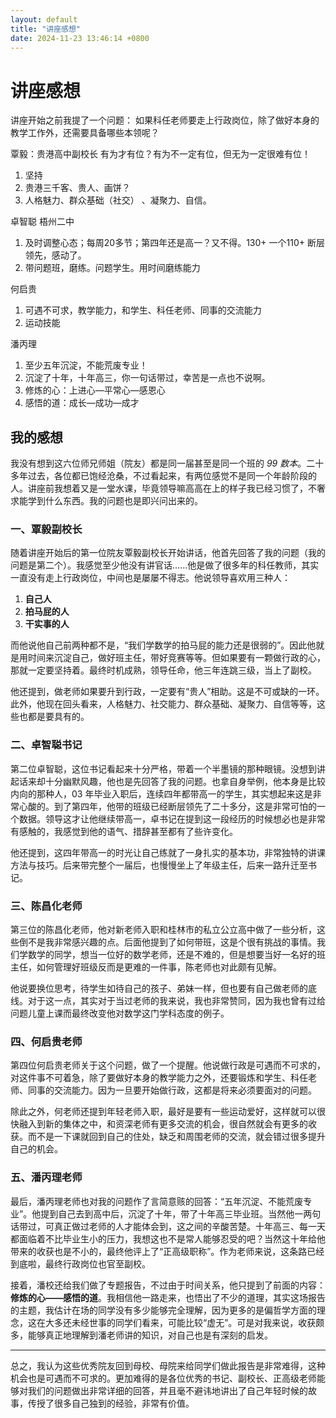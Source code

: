 ```yaml
---
layout: default
title: "讲座感想"
date: 2024-11-23 13:46:14 +0800
---
```


# 讲座感想

讲座开始之前我提了一个问题：
如果科任老师要走上行政岗位，除了做好本身的教学工作外，还需要具备哪些本领呢？

覃毅：贵港高中副校长
有为才有位？有为不一定有位，但无为一定很难有位！ 
1. 坚持
2. 贵港三千客、贵人、画饼？
3. 人格魅力、群众基础（社交） 、凝聚力、自信。

卓智聪 梧州二中
1.  及时调整心态；每周20多节；第四年还是高一？又不得。130+ 一个110+ 断层领先，感动了。
2.  带问题班，磨练。问题学生。用时间磨练能力

何启贵
1. 可遇不可求，教学能力，和学生、科任老师、同事的交流能力
2. 运动技能

潘丙理
1. 至少五年沉淀，不能荒废专业！
2. 沉淀了十年，十年高三，你一句话带过，幸苦是一点也不说啊。
3. 修炼的心：上进心—平常心—感恩心
4. 感悟的道：成长—成功—成才

## 我的感想

我没有想到这六位师兄师姐（院友）都是同一届甚至是同一个班的 *99 数本*。二十多年过去，各位都已饱经沧桑，不过看起来，有两位感觉不是同一个年龄阶段的人。讲座前我想着又是一堂水课，毕竟领导嘛高高在上的样子我已经习惯了，不奢求能学到什么东西。我的问题也是即兴问出来的。

### 一、覃毅副校长

随着讲座开始后的第一位院友覃毅副校长开始讲话，他首先回答了我的问题（我的问题是第二个）。我感觉至少他没有讲官话......他是做了很多年的科任教师，其实一直没有走上行政岗位，中间也是屡屡不得志。他说领导喜欢用三种人：

1. **自己人**
2. **拍马屁的人**
3. **干实事的人**

而他说他自己前两种都不是，“我们学数学的拍马屁的能力还是很弱的”。因此他就是用时间来沉淀自己，做好班主任，带好竞赛等等。但如果要有一颗做行政的心，那就一定要坚持着。最终时机成熟，领导任命，他三年连跳三级，当上了副校。

他还提到，做老师如果要升到行政，一定要有“贵人”相助。这是不可或缺的一环。此外，他现在回头看来，人格魅力、社交能力、群众基础、凝聚力、自信等等，这些也都是要具有的。

### 二、卓智聪书记

第二位卓智聪，这位书记看起来十分严格，带着一个半墨镜的那种眼镜。没想到讲起话来却十分幽默风趣，他也是先回答了我的问题。也拿自身举例，他本身是比较内向的那种人，03 年毕业入职后，连续四年都带高一的学生，其实想起来这是非常心酸的。到了第四年，他带的班级已经断层领先了二十多分，这是非常可怕的一个数据。领导这才让他继续带高一，卓书记在提到这一段经历的时候想必也是非常有感触的，我感觉到他的语气、措辞甚至都有了些许变化。

他还提到，这四年带高一的时光让自己练就了一身扎实的基本功，非常独特的讲课方法与技巧。后来带完整个一届后，也慢慢坐上了年级主任，后来一路升迁至书记。

### 三、陈昌化老师

第三位的陈昌化老师，他对新老师入职和桂林市的私立公立高中做了一些分析，这些倒不是我非常感兴趣的点。后面他提到了如何带班，这是个很有挑战的事情。我们学数学的同学，想当一位好的数学老师，还是不难的，但是想要当好一名好的班主任，如何管理好班级反而是更难的一件事，陈老师也对此颇有见解。

他说要换位思考，待学生如待自己的孩子、弟妹一样，但也要有自己做老师的底线。对于这一点，其实对于当过老师的我来说，我也非常赞同，因为我也曾有过给问题儿童上课而最终改变他对数学这门学科态度的例子。

### 四、何启贵老师

第四位何启贵老师关于这个问题，做了一个提醒。他说做行政是可遇而不可求的，对这件事不可着急，除了要做好本身的教学能力之外，还要锻炼和学生、科任老师、同事的交流能力。因为一旦要开始做行政，这都是将来必须要面对的问题。

除此之外，何老师还提到年轻老师入职，最好是要有一些运动爱好，这样就可以很快融入到新的集体之中，和资深老师有更多交流的机会，很自然就会有更多的收获。而不是一下课就回到自己的住处，缺乏和周围老师的交流，就会错过很多提升自己的机会。

### 五、潘丙理老师

最后，潘丙理老师也对我的问题作了言简意赅的回答：“五年沉淀、不能荒废专业”。他提到自己去到高中后，沉淀了十年，带了十年高三毕业班。当然他一两句话带过，可真正做过老师的人才能体会到，这之间的辛酸苦楚。十年高三、每一天都面临着不比毕业生小的压力，我想这也不是常人能够忍受的吧？当然这十年给他带来的收获也是不小的，最终他评上了“正高级职称”。作为老师来说，这条路已经到底啦，最终行政岗位也官至副校。

接着，潘校还给我们做了专题报告，不过由于时间关系，他只提到了前面的内容：**修炼的心——感悟的道**。我相信他一路走来，也悟出了不少的道理，其实这场报告的主题，我估计在场的同学没有多少能够完全理解，因为更多的是偏哲学方面的理念，这在大多还未经世事的同学们看来，可能比较“虚无”。可是对我来说，收获颇多，能够真正地理解到潘老师讲的知识，对自己也是有深刻的启发。

---

总之，我认为这些优秀院友回到母校、母院来给同学们做此报告是非常难得，这种机会也是可遇而不可求的。更加难得的是各位优秀的书记、副校长、正高级老师能够对我们的问题做出非常详细的回答，并且毫不避讳地讲出了自己年轻时候的故事，传授了很多自己独到的经验，非常有价值。
